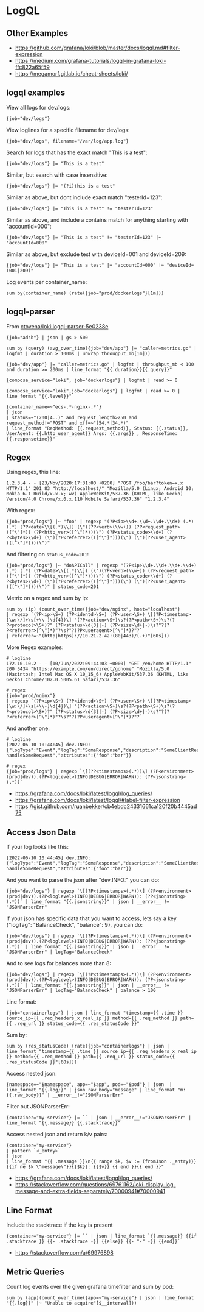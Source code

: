 # LogQL

## Other Examples

- https://github.com/grafana/loki/blob/master/docs/logql.md#filter-expression
- https://medium.com/grafana-tutorials/logql-in-grafana-loki-ffc822a65f59
- https://megamorf.gitlab.io/cheat-sheets/loki/

## logql examples

View all logs for dev/logs:

```
{job="dev/logs"}
```

View loglines for a specific filename for dev/logs:

```
{job="dev/logs", filename="/var/log/app.log"}
```

Search for logs that has the exact match "This is a test":

```
{job="dev/logs"} |= "This is a test"
```

Similar, but search with case insensitive:

```
{job="dev/logs"} |= "(?i)this is a test"
```

Similar as above, but dont include exact match "testerId=123":

```
{job="dev/logs"} |= "This is a test" != "testerId=123"
```

Similar as above, and include a contains match for anything starting with "accountId=000":

```
{job="dev/logs"} |= "This is a test" != "testerId=123" |~ "accountId=000"
```

Similar as above, but exclude test with deviceId=001 and deviceId=209:

```
{job="dev/logs"} |= "This is a test" |= "accountId=000" !~ "deviceId=(001|209)"
```

Log events per container_name:

```
sum by(container_name) (rate({job="prod/dockerlogs"}[1m]))
```

## logql-parser

From [ctovena/loki:logql-parser-5e0238e](https://hub.docker.com/layers/ctovena/loki/logql-parser-5e0238e/images/sha256-a326d3329c25729b111216bdb0bddb4b8e976a40954c8be4c5396f36a5fb4f23?context=explore)

```
{job="adsb"} | json | gs > 500
```

```
sum by (query) (avg_over_time({job="dev/app"} |= "caller=metrics.go" | logfmt | duration > 100ms | unwrap througput_mb[1m]))
```

```
{job="dev/app"} |= "caller=metrics.go" | logfmt | throughput_mb < 100 and duration >= 200ms | line_format "{{.duration}}{{.query}}"
```

```
{compose_service="loki", job="dockerlogs"} | logfmt | read >= 0
```

```
{compose_service="loki",job="dockerlogs"} | logfmt | read >= 0 | line_format "{{.level}}"
```

```
{container_name=~"ecs-.*-nginx-.*"} 
| json 
| status=~"(200|4..)" and request_length>250 and request_method!="POST" and xff=~"(54.*|34.*)" 
| line_format "ReqMethod: {{.request_method}}, Status: {{.status}}, UserAgent: {{.http_user_agent}} Args: {{.args}} , ResponseTime: {{.responsetime}}"
```

## Regex

Using regex, this line:

```
1.2.3.4 - - [23/Nov/2020:17:31:00 +0200] "POST /foo/bar?token=x.x HTTP/1.1" 201 83 "http://localhost/" "Mozilla/5.0 (Linux; Android 10; Nokia 6.1 Build/x.x.x; wv) AppleWebKit/537.36 (KHTML, like Gecko) Version/4.0 Chrome/x.0.x.110 Mobile Safari/537.36" "1.2.3.4"
```

With regex:

```
{job="prod/logs"} |~ "foo" | regexp "(?P<ip>\\d+.\\d+.\\d+.\\d+) (.*) (.*) (?P<date>\\[(.*)\\]) (\")(?P<verb>(\\w+)) (?P<request_path>([^\"]*)) (?P<http_ver>([^\"]*))(\") (?P<status_code>\\d+) (?P<bytes>\\d+) (\")(?P<referrer>(([^\"]*)))(\") (\")(?P<user_agent>(([^\"]*)))(\")"
```

And filtering on `status_code=201`:

```
{job="prod/logs"} |~ "doAPICall" | regexp "(?P<ip>\\d+.\\d+.\\d+.\\d+) (.*) (.*) (?P<date>\\[(.*)\\]) (\")(?P<verb>(\\w+)) (?P<request_path>([^\"]*)) (?P<http_ver>([^\"]*))(\") (?P<status_code>\\d+) (?P<bytes>\\d+) (\")(?P<referrer>(([^\"]*)))(\") (\")(?P<user_agent>(([^\"]*)))(\")" | status_code=201
```

Metrix on a regex and sum by ip:

```
sum by (ip) (count_over_time({job="dev/nginx", host="localhost"}
| regexp `(?P<ip>\S+) (?P<identd>\S+) (?P<user>\S+) \[(?P<timestamp>[\w:\/]+\s[+\\-]\d{4})\] "(?P<action>\S+)\s?(?P<path>\S+)\s?(?P<protocol>\S+)?" (?P<status>\d{3}|-) (?P<size>\d+|-)\s?"?(?P<referrer>[^\"]*)"?\s?"?(?P<useragent>[^\"]*)?"?`  
| referrer=~"(http|https)://10.21.2.42:(80|443)/(.+)"[60s]))
```

More Regex examples:

```
# logline
172.10.10.2 - - [10/Jun/2022:09:44:03 +0000] "GET /en/home HTTP/1.1" 200 5434 "https://example.com/en/direct/gohome" "Mozilla/5.0 (Macintosh; Intel Mac OS X 10_15_6) AppleWebKit/537.36 (KHTML, like Gecko) Chrome/102.0.5005.61 Safari/537.36"

# regex
{job="prod/nginx"}
| regexp `(?P<ip>\S+) (?P<identd>\S+) (?P<user>\S+) \[(?P<timestamp>[\w:\/]+\s[+\\-]\d{4})\] "(?P<action>\S+)\s?(?P<path>\S+)\s?(?P<protocol>\S+)?" (?P<status>\d{3}|-) (?P<size>\d+|-)\s?"?(?P<referrer>[^\"]*)"?\s?"?(?P<useragent>[^\"]*)?"?`
```

And another one:

```
# logline
[2022-06-10 10:44:45] dev.INFO: {"logType":"Event","logTag":"SomeResponse","description":"SomeClientResponse: handleSomeRequest","attributes":{"foo":"bar"}}

# regex
{job="prod/logs"} | regexp `\[(?P<timestamps>(.*))\] (?P<environment>(prod|dev)).(?P<loglevel>(INFO|DEBUG|ERROR|WARN)): (?P<jsonstring>(.*))`
```

- https://grafana.com/docs/loki/latest/logql/log_queries/
- https://grafana.com/docs/loki/latest/logql/#label-filter-expression
- https://gist.github.com/ruanbekker/cb4ebdc24331661ca120f20b4445ad75

## Access Json Data

If your log looks like this:

```
[2022-06-10 10:44:45] dev.INFO: {"logType":"Event","logTag":"SomeResponse","description":"SomeClientResponse: handleSomeRequest","attributes":{"foo":"bar"}}
```

And you want to parse the json after "dev.INFO:" you can do:

```
{job="dev/logs"} | regexp `\[(?P<timestamps>(.*))\] (?P<environment>(prod|dev)).(?P<loglevel>(INFO|DEBUG|ERROR|WARN)): (?P<jsonstring>(.*))` | line_format "{{.jsonstring}}" | json | __error__ != "JSONParserErr"
```

If your json has specific data that you want to access, lets say a key {"logTag": "BalanceCheck", "balance": 9}, you can do:

```
{job="dev/logs"} | regexp `\[(?P<timestamps>(.*))\] (?P<environment>(prod|dev)).(?P<loglevel>(INFO|DEBUG|ERROR|WARN)): (?P<jsonstring>(.*))` | line_format "{{.jsonstring}}" | json | __error__ != "JSONParserErr" | logTag="BalanceCheck"
```

And to see logs for balances more than 8:

```
{job="dev/logs"} | regexp `\[(?P<timestamps>(.*))\] (?P<environment>(prod|dev)).(?P<loglevel>(INFO|DEBUG|ERROR|WARN)): (?P<jsonstring>(.*))` | line_format "{{.jsonstring}}" | json | __error__ != "JSONParserErr" | logTag="BalanceCheck" | balance > 100
```

Line format:

```
{job="containerlogs"} | json | line_format "timestamp={{ .time }} source_ip={{ .req_headers_x_real_ip }} method={{ .req_method }} path={{ .req_url }} status_code={{ .res_statusCode }}"
```

Sum by:

```
sum by (res_statusCode) (rate({job="containerlogs"} | json | line_format "timestamp={{ .time }} source_ip={{ .req_headers_x_real_ip }} method={{ .req_method }} path={{ .req_url }} status_code={{ .res_statusCode }}"[60s])) 
```

Access nested json:

```
{namespace=~"$namespace", app=~"$app", pod=~"$pod"} | json  | line_format "{{.log}}" | json raw_body="message" | line_format "m: {{.raw_body}}" | __error__!="JSONParserErr"
```

Filter out JSONParserErr:

```
{container="my-service"} |= `` | json | __error__!="JSONParserErr" | line_format "{{.message}} {{.stacktrace}}"
```

Access nested json and return k/v pairs:

```
{container="my-service"} 
| pattern `<_entry>` 
| json
| line_format "{{ .message }}\n{{ range $k, $v := (fromJson ._entry)}}{{if ne $k \"message\"}}{{$k}}: {{$v}} {{ end }}{{ end }}"
```

- https://grafana.com/docs/loki/latest/logql/log_queries/
- https://stackoverflow.com/questions/69761162/loki-display-log-message-and-extra-fields-separately/70000941#70000941

## Line Format

Include the stacktrace if the key is present

```
{container="my-service"} |= `` | json | line_format `{{.message}} {{if .stacktrace }} {{- .stacktrace -}} {{else}} {{- "-" -}} {{end}}`
```

- https://stackoverflow.com/a/69976898

## Metric Queries

Count log events over the given grafana timefilter and sum by pod:

```
sum by (app)(count_over_time({app=~"my-service"} | json | line_format "{{.log}}" |~ "Unable to acquire"[$__interval]))
```
